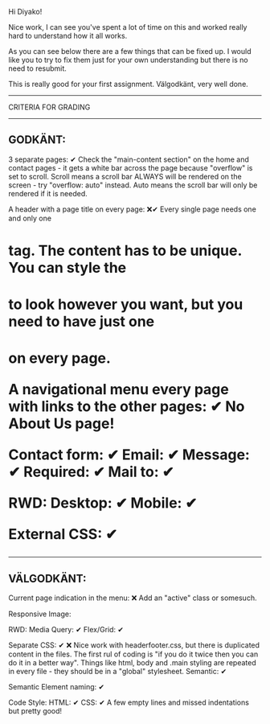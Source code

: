 Hi Diyako!

Nice work, I can see you've spent a lot of time on this and worked really hard to understand how it all works.

As you can see below there are a few things that can be fixed up. I would like you to try to fix them just for your own understanding but there is no need to resubmit.

This is really good for your first assignment. Välgodkänt, very well done.


*************************************

CRITERIA FOR GRADING

*************************************

GODKÄNT:
-------------------------------------

3 separate pages: ✔
   Check the "main-content section" on the home and contact pages - it gets a white bar across the page because "overflow" is set to scroll. Scroll means a scroll bar ALWAYS will be rendered on the screen - try "overflow: auto" instead. Auto means the scroll bar will only be rendered if it is needed.

A header with a page title on every page: ❌✔
   Every single page needs one and only one <h1> tag. The content has to be unique. You can style the <h1> to look however you want, but you need to have just one <h1> on every page. 

A navigational menu every page with links to the other pages: ✔
   No About Us page!

Contact form: ✔
    Email: ✔
    Message: ✔
    Required: ✔
    Mail to: ✔

RWD:
    Desktop: ✔
    Mobile: ✔

External CSS: ✔

-------------------------------------

VÄLGODKÄNT:
-------------------------------------

Current page indication in the menu: ❌
   Add an "active" class or somesuch.

Responsive Image:

RWD:
  Media Query: ✔
  Flex/Grid: ✔

Separate CSS: ✔ ❌
  Nice work with headerfooter.css, but there is duplicated content in the files. The first rul of coding is "if you do it twice then you can do it in a better way". Things like html, body and .main styling are repeated in every file - they should be in a "global" stylesheet.
  Semantic: ✔

Semantic Element naming: ✔

Code Style:
  HTML: ✔
  CSS: ✔ A few empty lines and missed indentations but pretty good!
